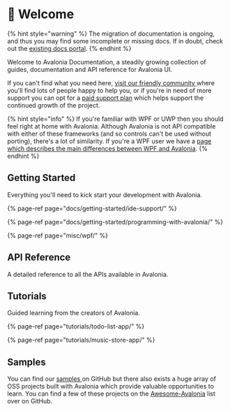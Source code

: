 # 👋 Welcome

{% hint style="warning" %}
The migration of documentation is ongoing, and thus you may find some incomplete or missing docs. If in doubt, check out the [existing docs portal](http://avaloniaui.net/docs#).
{% endhint %}

Welcome to Avalonia Documentation, a steadily growing collection of guides, documentation and API reference for Avalonia UI. 

If you can't find what you need here, [visit our friendly community ](https://gitter.im/AvaloniaUI/Avalonia)where you'll find lots of people happy to help you, or if you're in need of more support you can opt for a [paid support plan](https://avaloniaui.net/support.html) which helps support the continued growth of the project.

{% hint style="info" %}
 If you're familiar with WPF or UWP then you should feel right at home with Avalonia. Although Avalonia is not API compatible with either of these frameworks \(and so controls can't be used without porting\), there's a lot of similarity. If you're a WPF user we have a [page which describes the main differences between WPF and Avalonia](misc/wpf/).
{% endhint %}

## Getting Started

Everything you'll need to kick start your development with Avalonia. 

{% page-ref page="docs/getting-started/ide-support/" %}

{% page-ref page="docs/getting-started/programming-with-avalonia/" %}

{% page-ref page="misc/wpf/" %}

## API Reference 

A detailed reference to all the APIs available in Avalonia. 

## Tutorials 

Guided learning from the creators of Avalonia. 

{% page-ref page="tutorials/todo-list-app/" %}

{% page-ref page="tutorials/music-store-app/" %}

## Samples

You can find our [samples ](https://github.com/AvaloniaUI/Avalonia/tree/master/samples)on GitHub but there also exists a huge array of OSS projects built with Avalonia which provide valuable opportunities to learn.  You can find a few of these projects on the [Awesome-Avalonia](https://github.com/AvaloniaCommunity/awesome-avalonia) list over on GitHub.

